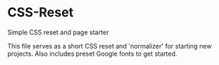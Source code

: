 # CSS-Reset
Simple CSS reset and page starter 

This file serves as a short CSS reset and 'normalizer' for starting new projects. Also includes preset Google fonts to get started. 
